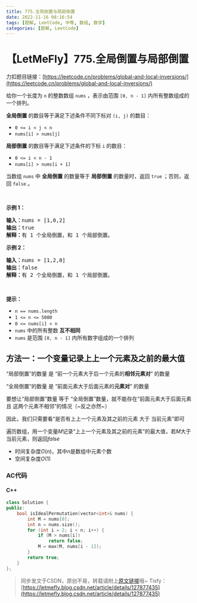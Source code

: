 ```yaml
---
title: 775.全局倒置与局部倒置
date: 2022-11-16 08:16:54
tags: [题解, LeetCode, 中等, 数组, 数学]
categories: [题解, LeetCode]
---
```


# 【LetMeFly】775.全局倒置与局部倒置

力扣题目链接：[https://leetcode.cn/problems/global-and-local-inversions/](https://leetcode.cn/problems/global-and-local-inversions/)

<p>给你一个长度为 <code>n</code> 的整数数组 <code>nums</code> ，表示由范围 <code>[0, n - 1]</code> 内所有整数组成的一个排列。</p>

<p><strong>全局倒置</strong> 的数目等于满足下述条件不同下标对 <code>(i, j)</code> 的数目：</p>

<ul>
	<li><code>0 <= i < j < n</code></li>
	<li><code>nums[i] > nums[j]</code></li>
</ul>

<p><strong>局部倒置</strong> 的数目等于满足下述条件的下标 <code>i</code> 的数目：</p>

<ul>
	<li><code>0 <= i < n - 1</code></li>
	<li><code>nums[i] > nums[i + 1]</code></li>
</ul>

<p>当数组 <code>nums</code> 中 <strong>全局倒置</strong> 的数量等于 <strong>局部倒置</strong> 的数量时，返回 <code>true</code> ；否则，返回 <code>false</code> 。</p>

<p> </p>

<p><strong>示例 1：</strong></p>

<pre>
<strong>输入：</strong>nums = [1,0,2]
<strong>输出：</strong>true
<strong>解释：</strong>有 1 个全局倒置，和 1 个局部倒置。
</pre>

<p><strong>示例 2：</strong></p>

<pre>
<strong>输入：</strong>nums = [1,2,0]
<strong>输出：</strong>false
<strong>解释：</strong>有 2 个全局倒置，和 1 个局部倒置。
</pre>
 

<p><strong>提示：</strong></p>

<ul>
	<li><code>n == nums.length</code></li>
	<li><code>1 <= n <= 5000</code></li>
	<li><code>0 <= nums[i] < n</code></li>
	<li><code>nums</code> 中的所有整数 <strong>互不相同</strong></li>
	<li><code>nums</code> 是范围 <code>[0, n - 1]</code> 内所有数字组成的一个排列</li>
</ul>


    
## 方法一：一个变量记录上上一个元素及之前的最大值

“局部倒置”的数量 是 “前一个元素大于后一个元素的**相邻元素对**” 的数量

“全局倒置”的数量 是 “前面元素大于后面元素的**元素对**” 的数量

要想让“局部倒置”数量 等于 “全局倒置”数量，就不能存在“前面元素大于后面元素 且 这两个元素不相邻”的情况（~反之亦然~）

因此，我们只需要看“是否有上上一个元素及其之前的元素 大于 当前元素”即可

遍历数组，用一个变量$M$记录“上上一个元素及其之前的元素”的最大值，若$M$大于当前元素，则返回$false$

+ 时间复杂度$O(n)$，其中$n$是数组中元素个数
+ 空间复杂度$O(1)$

### AC代码

#### C++

```cpp
class Solution {
public:
    bool isIdealPermutation(vector<int>& nums) {
        int M = nums[0];
        int n = nums.size();
        for (int i = 2; i < n; i++) {
            if (M > nums[i])
                return false;
            M = max(M, nums[i - 1]);
        }
        return true;
    }
};
```

> 同步发文于CSDN，原创不易，转载请附上[原文链接](https://blog.letmefly.xyz/2022/11/16/LeetCode%200775.%E5%85%A8%E5%B1%80%E5%80%92%E7%BD%AE%E4%B8%8E%E5%B1%80%E9%83%A8%E5%80%92%E7%BD%AE/)哦~
> Tisfy：[https://letmefly.blog.csdn.net/article/details/127877435](https://letmefly.blog.csdn.net/article/details/127877435)
